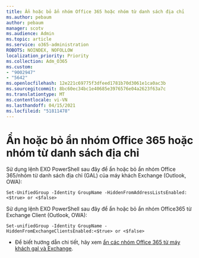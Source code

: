 ```yaml
---
title: Ẩn hoặc bỏ ẩn nhóm Office 365 hoặc nhóm từ danh sách địa chỉ
ms.author: pebaum
author: pebaum
manager: scotv
ms.audience: Admin
ms.topic: article
ms.service: o365-administration
ROBOTS: NOINDEX, NOFOLLOW
localization_priority: Priority
ms.collection: Adm_O365
ms.custom:
- "9002947"
- "5642"
ms.openlocfilehash: 12e221c69775f3dfeed1781b70d3061e1ca0ac3b
ms.sourcegitcommit: 8bc60ec34bc1e40685e3976576e04a2623f63a7c
ms.translationtype: MT
ms.contentlocale: vi-VN
ms.lasthandoff: 04/15/2021
ms.locfileid: "51811478"
---
```

# <a name="hide-or-un-hide-office-365-groups-or-teams-from-address-list"></a>Ẩn hoặc bỏ ẩn nhóm Office 365 hoặc nhóm từ danh sách địa chỉ

Sử dụng lệnh EXO PowerShell sau đây để ẩn hoặc bỏ ẩn nhóm Office 365/nhóm từ danh sách địa chỉ (GAL) của máy khách Exchange (Outlook, OWA):

`
    Set-UnifiedGroup -Identity GroupName -HiddenFromAddressListsEnabled:<$true> or <$false>
`

Sử dụng lệnh EXO PowerShell sau đây để ẩn hoặc bỏ ẩn nhóm Office365 từ Exchange Client (Outlook, OWA):

`
    Set-unifiedGroup -Identity GroupName -HiddenFromExchangeClientsEnabled:<$true> or <$false>
`

- Để biết hướng dẫn chi tiết, hãy xem [ẩn các nhóm Office 365 từ máy khách gal và Exchange](https://docs.microsoft.com/schooldatasync/hide-office-365-groups-from-the-gal).
